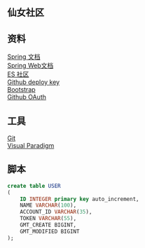 ## 仙女社区

## 资料
[Spring 文档](https://spring.io/guides)  
[Spring Web文档](https://spring.io/guides/gs/serving-web-content)   
[ES 社区](https://elasticsearch.cn/explore)  
[Github deploy key](https://developer.github.com/v3/guides/managing-deploy-keys/#deploy-keys)  
[Bootstrap](https://v3.bootcss.com/getting-started)  
[Github OAuth](https://developer.github.com/apps/building-oauth-apps/creating-an-oauth-app/)  


## 工具
[Git](https://git-scm.com/download)  
[Visual Paradigm](https://www.visual-paradigm.com)  
 

## 脚本
```sql
create table USER
(
	ID INTEGER primary key auto_increment,
	NAME VARCHAR(100),
	ACCOUNT_ID VARCHAR(35),
	TOKEN VARCHAR(55),
	GMT_CREATE BIGINT,
	GMT_MODIFIED BIGINT
);

```